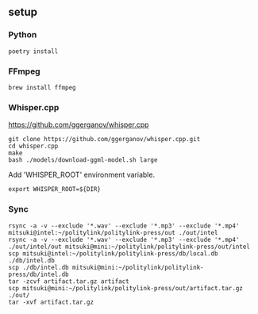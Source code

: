 ## setup

### Python
```
poetry install
```

### FFmpeg
```
brew install ffmpeg
```

### Whisper.cpp
https://github.com/ggerganov/whisper.cpp

```
git clone https://github.com/ggerganov/whisper.cpp.git
cd whisper.cpp
make
bash ./models/download-ggml-model.sh large
```

Add 'WHISPER_ROOT' environment variable.
```
export WHISPER_ROOT=${DIR}
```


### Sync
```
rsync -a -v --exclude '*.wav' --exclude '*.mp3' --exclude '*.mp4' mitsuki@intel:~/politylink/politylink-press/out ./out/intel
rsync -a -v --exclude '*.wav' --exclude '*.mp3' --exclude '*.mp4' ./out/intel/out mitsuki@mini:~/politylink/politylink-press/out/intel
scp mitsuki@intel:~/politylink/politylink-press/db/local.db ./db/intel.db
scp ./db/intel.db mitsuki@mini:~/politylink/politylink-press/db/intel.db
tar -zcvf artifact.tar.gz artifact
scp mitsuki@mini:~/politylink/politylink-press/out/artifact.tar.gz ./out/
tar -xvf artifact.tar.gz
```